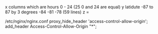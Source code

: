 x columns which are hours 0 - 24 (25  0 and 24 are equal)
y latidute -87 to 87 by 3 degrees
           -84
           -81
           -78
           (59 lines)
z = 

/etc/nginx/nginx.conf
proxy_hide_header 'access-control-allow-origin';
  add_header Access-Control-Allow-Origin "*";